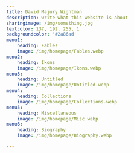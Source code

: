 ```yaml
---
title: David Majury Wightman
description: write what this website is about
sharingimage: /img/something.jpg
textcolor: 137, 192, 255, 1
backgroundcolor: '#2a86ad'
menu1:
    heading: Fables
    image: /img/homepage/Fables.webp
menu2:
    heading: Ikons
    image: /img/homepage/Ikons.webp
menu3:
    heading: Untitled
    image: /img/homepage/Untitled.webp
menu4:
    heading: Collections
    image: /img/homepage/Collections.webp
menu5:
    heading: Miscellaneous 
    image: /img/homepage/Misc.webp
menu6:
    heading: Biography
    image: /img/homepage/Biography.webp

---
```

